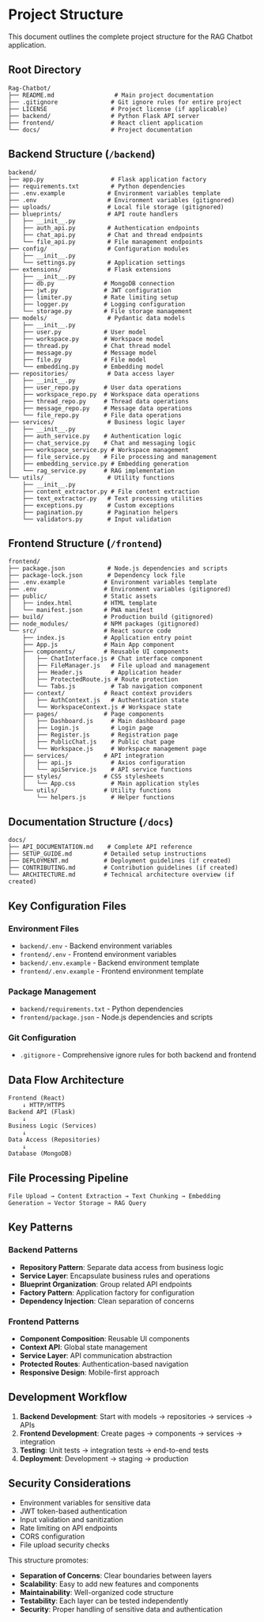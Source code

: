 # Project Structure

This document outlines the complete project structure for the RAG Chatbot application.

## Root Directory
```
Rag-Chatbot/
├── README.md                 # Main project documentation
├── .gitignore               # Git ignore rules for entire project
├── LICENSE                  # Project license (if applicable)
├── backend/                 # Python Flask API server
├── frontend/                # React client application
└── docs/                    # Project documentation
```

## Backend Structure (`/backend`)
```
backend/
├── app.py                   # Flask application factory
├── requirements.txt         # Python dependencies
├── .env.example            # Environment variables template
├── .env                    # Environment variables (gitignored)
├── uploads/                # Local file storage (gitignored)
├── blueprints/             # API route handlers
│   ├── __init__.py
│   ├── auth_api.py         # Authentication endpoints
│   ├── chat_api.py         # Chat and thread endpoints
│   └── file_api.py         # File management endpoints
├── config/                 # Configuration modules
│   ├── __init__.py
│   └── settings.py         # Application settings
├── extensions/             # Flask extensions
│   ├── __init__.py
│   ├── db.py              # MongoDB connection
│   ├── jwt.py             # JWT configuration
│   ├── limiter.py         # Rate limiting setup
│   ├── logger.py          # Logging configuration
│   └── storage.py         # File storage management
├── models/                 # Pydantic data models
│   ├── __init__.py
│   ├── user.py            # User model
│   ├── workspace.py       # Workspace model
│   ├── thread.py          # Chat thread model
│   ├── message.py         # Message model
│   ├── file.py            # File model
│   └── embedding.py       # Embedding model
├── repositories/           # Data access layer
│   ├── __init__.py
│   ├── user_repo.py       # User data operations
│   ├── workspace_repo.py  # Workspace data operations
│   ├── thread_repo.py     # Thread data operations
│   ├── message_repo.py    # Message data operations
│   └── file_repo.py       # File data operations
├── services/               # Business logic layer
│   ├── __init__.py
│   ├── auth_service.py    # Authentication logic
│   ├── chat_service.py    # Chat and messaging logic
│   ├── workspace_service.py # Workspace management
│   ├── file_service.py    # File processing and management
│   ├── embedding_service.py # Embedding generation
│   └── rag_service.py     # RAG implementation
└── utils/                  # Utility functions
    ├── __init__.py
    ├── content_extractor.py # File content extraction
    ├── text_extractor.py   # Text processing utilities
    ├── exceptions.py       # Custom exceptions
    ├── pagination.py       # Pagination helpers
    └── validators.py       # Input validation
```

## Frontend Structure (`/frontend`)
```
frontend/
├── package.json            # Node.js dependencies and scripts
├── package-lock.json       # Dependency lock file
├── .env.example           # Environment variables template
├── .env                   # Environment variables (gitignored)
├── public/                # Static assets
│   ├── index.html         # HTML template
│   └── manifest.json      # PWA manifest
├── build/                 # Production build (gitignored)
├── node_modules/          # NPM packages (gitignored)
└── src/                   # React source code
    ├── index.js           # Application entry point
    ├── App.js             # Main App component
    ├── components/        # Reusable UI components
    │   ├── ChatInterface.js # Chat interface component
    │   ├── FileManager.js   # File upload and management
    │   ├── Header.js        # Application header
    │   ├── ProtectedRoute.js # Route protection
    │   └── Tabs.js          # Tab navigation component
    ├── context/           # React context providers
    │   ├── AuthContext.js   # Authentication state
    │   └── WorkspaceContext.js # Workspace state
    ├── pages/             # Page components
    │   ├── Dashboard.js     # Main dashboard page
    │   ├── Login.js         # Login page
    │   ├── Register.js      # Registration page
    │   ├── PublicChat.js    # Public chat page
    │   └── Workspace.js     # Workspace management page
    ├── services/          # API integration
    │   ├── api.js           # Axios configuration
    │   └── apiService.js    # API service functions
    ├── styles/            # CSS stylesheets
    │   └── App.css          # Main application styles
    └── utils/             # Utility functions
        └── helpers.js       # Helper functions
```

## Documentation Structure (`/docs`)
```
docs/
├── API_DOCUMENTATION.md    # Complete API reference
├── SETUP_GUIDE.md         # Detailed setup instructions
├── DEPLOYMENT.md          # Deployment guidelines (if created)
├── CONTRIBUTING.md        # Contribution guidelines (if created)
└── ARCHITECTURE.md        # Technical architecture overview (if created)
```

## Key Configuration Files

### Environment Files
- `backend/.env` - Backend environment variables
- `frontend/.env` - Frontend environment variables
- `backend/.env.example` - Backend environment template
- `frontend/.env.example` - Frontend environment template

### Package Management
- `backend/requirements.txt` - Python dependencies
- `frontend/package.json` - Node.js dependencies and scripts

### Git Configuration
- `.gitignore` - Comprehensive ignore rules for both backend and frontend

## Data Flow Architecture

```
Frontend (React) 
    ↓ HTTP/HTTPS
Backend API (Flask)
    ↓ 
Business Logic (Services)
    ↓
Data Access (Repositories)
    ↓
Database (MongoDB)
```

## File Processing Pipeline

```
File Upload → Content Extraction → Text Chunking → Embedding Generation → Vector Storage → RAG Query
```

## Key Patterns

### Backend Patterns
- **Repository Pattern**: Separate data access from business logic
- **Service Layer**: Encapsulate business rules and operations
- **Blueprint Organization**: Group related API endpoints
- **Factory Pattern**: Application factory for configuration
- **Dependency Injection**: Clean separation of concerns

### Frontend Patterns
- **Component Composition**: Reusable UI components
- **Context API**: Global state management
- **Service Layer**: API communication abstraction
- **Protected Routes**: Authentication-based navigation
- **Responsive Design**: Mobile-first approach

## Development Workflow

1. **Backend Development**: Start with models → repositories → services → APIs
2. **Frontend Development**: Create pages → components → services → integration
3. **Testing**: Unit tests → integration tests → end-to-end tests
4. **Deployment**: Development → staging → production

## Security Considerations

- Environment variables for sensitive data
- JWT token-based authentication
- Input validation and sanitization
- Rate limiting on API endpoints
- CORS configuration
- File upload security checks

This structure promotes:
- **Separation of Concerns**: Clear boundaries between layers
- **Scalability**: Easy to add new features and components
- **Maintainability**: Well-organized code structure
- **Testability**: Each layer can be tested independently
- **Security**: Proper handling of sensitive data and authentication
